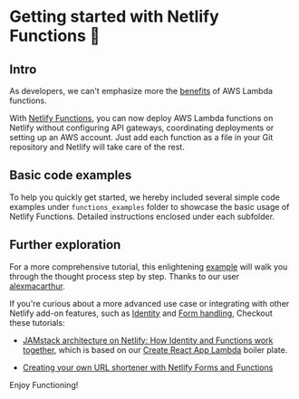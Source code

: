 # Getting started with Netlify Functions 🐑

## Intro

As developers, we can't emphasize more the [benefits](https://aws.amazon.com/lambda/) of AWS Lambda functions.

With [Netlify Functions](https://www.netlify.com/docs/functions/), you can now deploy AWS Lambda functions on Netlify without configuring API gateways, coordinating deployments or setting up an AWS account. Just add each function as a file in your Git repository and Netlify will take care of the rest.

## Basic code examples

To help you quickly get started, we hereby included several simple code examples under `functions_examples` folder to showcase the basic usage of Netlify Functions. Detailed instructions enclosed under each subfolder.

## Further exploration

For a more comprehensive tutorial, this enlightening [example](https://github.com/alexmacarthur/netlify-lambda-function-example) will walk you through the thought process step by step. Thanks to our user [alexmacarthur](https://github.com/alexmacarthur/netlify-lambda-function-example/commits?author=alexmacarthur).

If you're curious about a more advanced use case or integrating with other Netlify add-on features, such as [Identity](https://www.netlify.com/docs/identity/) and [Form handling](https://www.netlify.com/docs/form-handling/), Checkout these tutorials:

* [JAMstack architecture on Netlify: How Identity and Functions work together](https://www.netlify.com/blog/2018/03/29/jamstack-architecture-on-netlify-how-identity-and-functions-work-together/), which is based on our [Create React App Lambda](https://github.com/netlify/create-react-app-lambda) boiler plate.

* [Creating your own URL shortener with Netlify Forms and Functions](https://medium.com/netlify/creating-your-own-url-shortener-with-netlify-forms-and-functions-a4286f55ea6c)

Enjoy Functioning!
